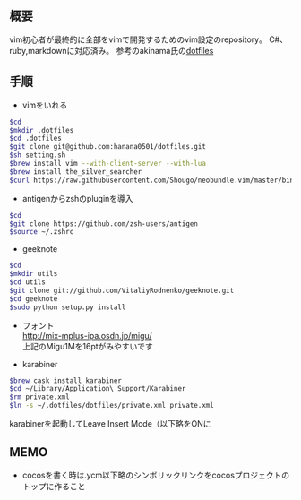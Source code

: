 ## 概要
vim初心者が最終的に全部をvimで開発するためのvim設定のrepository。
C#、ruby,markdownに対応済み。
参考のakinama氏の[dotfiles](https://github.com/akinama/dotfiles)

## 手順

- vimをいれる

```sh
$cd
$mkdir .dotfiles
$cd .dotfiles
$git clone git@github.com:hanana0501/dotfiles.git
$sh setting.sh
$brew install vim --with-client-server --with-lua
$brew install the_silver_searcher
$curl https://raw.githubusercontent.com/Shougo/neobundle.vim/master/bin/install.sh | sh
```

- antigenからzshのpluginを導入

```sh
$cd
$git clone https://github.com/zsh-users/antigen
$source ~/.zshrc
```

- geeknote

```sh
$cd
$mkdir utils
$cd utils
$git clone git://github.com/VitaliyRodnenko/geeknote.git
$cd geeknote
$sudo python setup.py install
```

- フォント  
http://mix-mplus-ipa.osdn.jp/migu/  
上記のMigu1Mを16ptがみやすいです

- karabiner

```sh
$brew cask install karabiner
$cd ~/Library/Application\ Support/Karabiner
$rm private.xml
$ln -s ~/.dotfiles/dotfiles/private.xml private.xml
```

karabinerを起動してLeave Insert Mode（以下略をONに

## MEMO

- cocosを書く時は.ycm以下略のシンボリックリンクをcocosプロジェクトのトップに作ること


